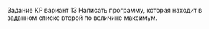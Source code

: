 Задание КР вариант 13
Написать программу, которая находит в заданном списке второй по величине максимум.
